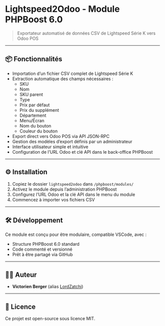 # Lightspeed2Odoo - Module PHPBoost 6.0

> Exportateur automatisé de données CSV de Lightspeed Série K vers Odoo POS

---

## 📦 Fonctionnalités

- Importation d’un fichier CSV complet de Lightspeed Série K
- Extraction automatique des champs nécessaires :
  - SKU
  - Nom
  - SKU parent
  - Type
  - Prix par défaut
  - Prix du supplément
  - Département
  - Menu/Écran
  - Nom du bouton
  - Couleur du bouton
- Export direct vers Odoo POS via API JSON-RPC
- Gestion des modèles d’export définis par un administrateur
- Interface utilisateur simple et intuitive
- Configuration de l’URL Odoo et clé API dans le back-office PHPBoost

---

## ⚙️ Installation

1. Copiez le dossier `lightspeed2odoo` dans `/phpboost/modules/`
2. Activez le module depuis l’administration PHPBoost
3. Configurez l’URL Odoo et la clé API dans le menu du module
4. Commencez à importer vos fichiers CSV

---

## 🛠 Développement

Ce module est conçu pour être modulaire, compatible VSCode, avec :
- Structure PHPBoost 6.0 standard
- Code commenté et versionné
- Prêt à être partagé via GitHub

---

## 🧑‍💻 Auteur

- **Victorien Berger** (alias [LordZatchi](https://github.com/LordZatchi))

---

## 📄 Licence

Ce projet est open-source sous licence MIT.
